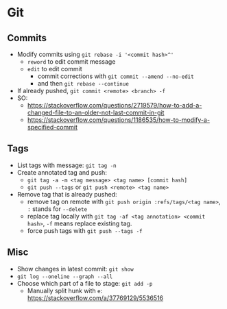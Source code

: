 # Git

## Commits

* Modify commits using `git rebase -i '<commit hash>^'`
    * `reword` to edit commit message
    * `edit` to edit commit
        * commit corrections with `git commit --amend --no-edit`
        * and then `git rebase --continue`
* If already pushed, `git commit <remote> <branch> -f`
* SO:
    * https://stackoverflow.com/questions/2719579/how-to-add-a-changed-file-to-an-older-not-last-commit-in-git
    * https://stackoverflow.com/questions/1186535/how-to-modify-a-specified-commit

## Tags

* List tags with message: `git tag -n`
* Create annotated tag and push:
    * `git tag -a -m <tag message> <tag name> [commit hash]`
    * `git push --tags` or `git push <remote> <tag name>`
* Remove tag that is already pushed:
    * remove tag on remote with `git push origin :refs/tags/<tag name>`, `:` stands for `--delete`
    * replace tag locally with `git tag -af <tag annotation> <commit hash>`, `-f` means replace existing tag.
    * force push tags with `git push --tags -f`

## Misc

* Show changes in latest commit: `git show`
* `git log --oneline --graph --all`
* Choose which part of a file to stage: `git add -p`
    * Manually split hunk with `e`: https://stackoverflow.com/a/37769129/5536516
